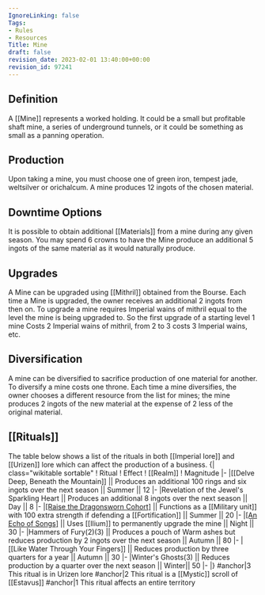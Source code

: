 ```yaml
---
IgnoreLinking: false
Tags:
- Rules
- Resources
Title: Mine
draft: false
revision_date: 2023-02-01 13:40:00+00:00
revision_id: 97241
---
```


## Definition
A [[Mine]] represents a worked holding. It could be a small but profitable shaft mine, a series of underground tunnels, or it could be something as small as a panning operation.
## Production
Upon taking a mine, you must choose one of green iron, tempest jade, weltsilver or orichalcum. A mine produces 12 ingots of the chosen material.
## Downtime Options
It is possible to obtain additional [[Materials]] from a mine during any given season. You may spend 6 crowns to have the Mine produce an additional 5 ingots of the same material as it would naturally produce.
## Upgrades
A Mine can be upgraded using [[Mithril]] obtained from the Bourse. Each time a Mine is upgraded, the owner receives an additional 2 ingots from then on.
To upgrade a mine requires Imperial wains of mithril equal to the level the mine is being upgraded to. So the first upgrade of a starting level 1 mine Costs 2 Imperial wains of mithril, from 2 to 3 costs 3 Imperial wains, etc.
## Diversification
A mine can be diversified to sacrifice production of one material for another. To diversify a mine costs one throne. Each time a mine diversifies, the owner chooses a different resource from the list for mines; the mine produces 2 ingots of the new material at the expense of 2 less of the original material. 
## [[Rituals]]
The table below shows a list of the rituals in both [[Imperial lore]] and [[Urizen]] lore which can affect the production of a business.
{| class="wikitable sortable"
! Ritual
! Effect
! [[Realm]]
! Magnitude
|-
|[[Delve Deep, Beneath the Mountain]] || Produces an additional 100 rings and six ingots over the next season || Summer || 12
|-
|Revelation of the Jewel's Sparkling Heart || Produces an additional 8 ingots over the next season || Day || 8
|-
|[[Raise the Dragonsworn Cohort]](1) || Functions as a [[Military unit]] with 100 extra strength if defending a [[Fortification]] || Summer || 20
|-
|[[An Echo of Songs]](1) || Uses [[Ilium]] to permanently upgrade the mine || Night || 30
|-
|Hammers of Fury(2)(3) || Produces a pouch of Warm ashes but reduces production by 2 ingots over the next season || Autumn || 80
|-
|[[Like Water Through Your Fingers]] || Reduces production by three quarters for a year || Autumn || 30
|-
|Winter's Ghosts(3) || Reduces production by a quarter over the next season || Winter|| 50
|-
|}
#anchor|3 This ritual is in Urizen lore
#anchor|2 This ritual is a [[Mystic]] scroll of [[Estavus]]
#anchor|1 This ritual affects an entire territory